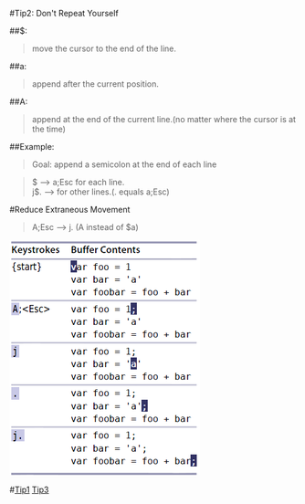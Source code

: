 #Tip2: Don't Repeat Yourself  
  
##$:  
>move the cursor to the end of the line.  
  
##a:  
>append after the current position.  
  
##A:  
>append at the end of the current line.(no matter where the cursor is at the time)
   
##Example:  
>Goal: append a semicolon at the end of each line  
  
>$ --> a;Esc for each line.   
>j$. --> for other lines.(. equals a;Esc)  
  
#Reduce Extraneous Movement  
>A;Esc --> j. (A instead of $a)      

![tip2](images/tip2.png)  
	   
#[Tip1](tip1.md) [Tip3](tip3.md)
